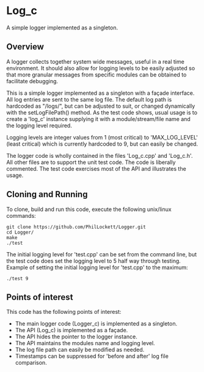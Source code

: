 # Log_c

A simple logger implemented as a singleton.

## Overview

A logger collects together system wide messages, useful in a real time 
environment. It should also allow for logging levels to be easily adjusted so 
that more granular messages from specific modules can be obtained to 
facilitate debugging.

This is a simple logger implemented as a singleton with a façade interface. 
All log entries are sent to the same log file. The default log path is 
hardcoded as "/logs/", but can be adjusted to suit, or changed dynamically 
with the setLogFilePath() method. As the test code shows, usual usage is to 
create a 'log_c' instance supplying it with a module/stream/file name and the 
logging level required.

Logging levels are integer values from 1 (most critical) to 'MAX_LOG_LEVEL' 
(least critical) which is currently hardcoded to 9, but can easily be 
changed.

The logger code is wholly contained in the files 'Log_c.cpp' and 'Log_c.h'. 
All other files are to support the unit test code. The code is liberally 
commented. The test code exercises most of the API and illustrates the usage.

## Cloning and Running

To clone, build and run this code, execute the following unix/linux commands:

    git clone https://github.com/PhilLockett/Logger.git
    cd Logger/
    make
    ./test

The initial logging level for 'test.cpp' can be set from the command line, 
but the test code does set the logging level to 5 half way through testing.
Example of setting the initial logging level for 'test.cpp' to the maximum:

    ./test 9

## Points of interest

This code has the following points of interest:

  * The main logger code (Logger_c) is implemented as a singleton.
  * The API (Log_c) is implemented as a façade.
  * The API hides the pointer to the logger instance.
  * The API maintains the modules name and logging level.
  * The log file path can easily be modified as needed.
  * Timestamps can be suppressed for 'before and after' log file comparison.
